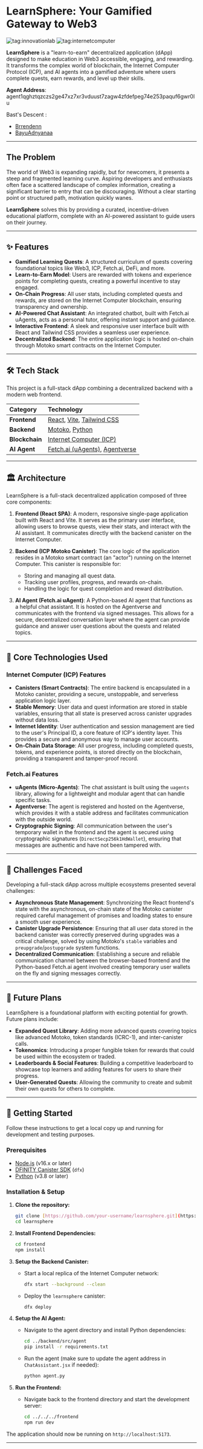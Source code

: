 # LearnSphere: Your Gamified Gateway to Web3

![tag:innovationlab](https://img.shields.io/badge/innovationlab-3D8BD3)
![tag:internetcomputer](https://img.shields.io/badge/internetcomputer-3D8BD3)

**LearnSphere** is a "learn-to-earn" decentralized application (dApp) designed to make education in Web3 accessible, engaging, and rewarding. It transforms the complex world of blockchain, the Internet Computer Protocol (ICP), and AI agents into a gamified adventure where users complete quests, earn rewards, and level up their skills.

**Agent Address**: 
agent1qghztqzczs2ge47xz7xr3vduust7zagw4zfdefpeg74e253paquf6gwr0lu

Bast's Descent :
- [Brrendenn](https://github.com/Brrendenn)
- [BayuAdnyanaa](https://github.com/BayuAdnyanaa)

---

## The Problem

The world of Web3 is expanding rapidly, but for newcomers, it presents a steep and fragmented learning curve. Aspiring developers and enthusiasts often face a scattered landscape of complex information, creating a significant barrier to entry that can be discouraging. Without a clear starting point or structured path, motivation quickly wanes.

**LearnSphere** solves this by providing a curated, incentive-driven educational platform, complete with an AI-powered assistant to guide users on their journey.

---

## ✨ Features

- **Gamified Learning Quests**: A structured curriculum of quests covering foundational topics like Web3, ICP, Fetch.ai, DeFi, and more.
- **Learn-to-Earn Model**: Users are rewarded with tokens and experience points for completing quests, creating a powerful incentive to stay engaged.
- **On-Chain Progress**: All user stats, including completed quests and rewards, are stored on the Internet Computer blockchain, ensuring transparency and ownership.
- **AI-Powered Chat Assistant**: An integrated chatbot, built with Fetch.ai uAgents, acts as a personal tutor, offering instant support and guidance.
- **Interactive Frontend**: A sleek and responsive user interface built with React and Tailwind CSS provides a seamless user experience.
- **Decentralized Backend**: The entire application logic is hosted on-chain through Motoko smart contracts on the Internet Computer.

---

## 🛠️ Tech Stack

This project is a full-stack dApp combining a decentralized backend with a modern web frontend.

| Category      | Technology                                                                                                  |
| :------------ | :---------------------------------------------------------------------------------------------------------- |
| **Frontend** | [React](https://reactjs.org/), [Vite](https://vitejs.dev/), [Tailwind CSS](https://tailwindcss.com/)           |
| **Backend** | [Motoko](https://internetcomputer.org/docs/current/motoko/main/motoko), [Python](https://www.python.org/)     |
| **Blockchain**| [Internet Computer (ICP)](https://internetcomputer.org/)                                                      |
| **AI Agent** | [Fetch.ai (uAgents)](https://fetch.ai/), [Agentverse](https://agentverse.ai/)                                 |

---

## 🏛️ Architecture

LearnSphere is a full-stack decentralized application composed of three core components:

1.  **Frontend (React SPA)**: A modern, responsive single-page application built with React and Vite. It serves as the primary user interface, allowing users to browse quests, view their stats, and interact with the AI assistant. It communicates directly with the backend canister on the Internet Computer.

2.  **Backend (ICP Motoko Canister)**: The core logic of the application resides in a Motoko smart contract (an "actor") running on the Internet Computer. This canister is responsible for:
    - Storing and managing all quest data.
    - Tracking user profiles, progress, and rewards on-chain.
    - Handling the logic for quest completion and reward distribution.

3.  **AI Agent (Fetch.ai uAgent)**: A Python-based AI agent that functions as a helpful chat assistant. It is hosted on the Agentverse and communicates with the frontend via signed messages. This allows for a secure, decentralized conversation layer where the agent can provide guidance and answer user questions about the quests and related topics.

---

## 🔬 Core Technologies Used

### Internet Computer (ICP) Features

-   **Canisters (Smart Contracts)**: The entire backend is encapsulated in a Motoko canister, providing a secure, unstoppable, and serverless application logic layer.
-   **Stable Memory**: User data and quest information are stored in stable variables, ensuring that all state is preserved across canister upgrades without data loss.
-   **Internet Identity**: User authentication and session management are tied to the user's Principal ID, a core feature of ICP's identity layer. This provides a secure and anonymous way to manage user accounts.
-   **On-Chain Data Storage**: All user progress, including completed quests, tokens, and experience points, is stored directly on the blockchain, providing a transparent and tamper-proof record.

### Fetch.ai Features

-   **uAgents (Micro-Agents)**: The chat assistant is built using the `uagents` library, allowing for a lightweight and modular agent that can handle specific tasks.
-   **Agentverse**: The agent is registered and hosted on the Agentverse, which provides it with a stable address and facilitates communication with the outside world.
-   **Cryptographic Signing**: All communication between the user's temporary wallet in the frontend and the agent is secured using cryptographic signatures (`DirectSecp256k1HdWallet`), ensuring that messages are authentic and have not been tampered with.

---

## 🧗 Challenges Faced

Developing a full-stack dApp across multiple ecosystems presented several challenges:

-   **Asynchronous State Management**: Synchronizing the React frontend's state with the asynchronous, on-chain state of the Motoko canister required careful management of promises and loading states to ensure a smooth user experience.
-   **Canister Upgrade Persistence**: Ensuring that all user data stored in the backend canister was correctly preserved during upgrades was a critical challenge, solved by using Motoko's `stable` variables and `preupgrade`/`postupgrade` system functions.
-   **Decentralized Communication**: Establishing a secure and reliable communication channel between the browser-based frontend and the Python-based Fetch.ai agent involved creating temporary user wallets on the fly and signing messages correctly.

---

## 🚀 Future Plans

LearnSphere is a foundational platform with exciting potential for growth. Future plans include:

-   **Expanded Quest Library**: Adding more advanced quests covering topics like advanced Motoko, token standards (ICRC-1), and inter-canister calls.
-   **Tokenomics**: Introducing a proper fungible token for rewards that could be used within the ecosystem or traded.
-   **Leaderboards & Social Features**: Building a competitive leaderboard to showcase top learners and adding features for users to share their progress.
-   **User-Generated Quests**: Allowing the community to create and submit their own quests for others to complete.

---

## 🚀 Getting Started

Follow these instructions to get a local copy up and running for development and testing purposes.

### Prerequisites

- [Node.js](https://nodejs.org/) (v16.x or later)
- [DFINITY Canister SDK](https://internetcomputer.org/docs/current/developer-docs/setup/install/) (`dfx`)
- [Python](https://www.python.org/downloads/) (v3.8 or later)

### Installation & Setup

1.  **Clone the repository:**
    ```sh
    git clone [https://github.com/your-username/learnsphere.git](https://github.com/your-username/learnsphere.git)
    cd learnsphere
    ```

2.  **Install Frontend Dependencies:**
    ```sh
    cd frontend
    npm install
    ```

3.  **Setup the Backend Canister:**
    - Start a local replica of the Internet Computer network:
        ```sh
        dfx start --background --clean
        ```
    - Deploy the `learnsphere` canister:
        ```sh
        dfx deploy
        ```

4.  **Setup the AI Agent:**
    - Navigate to the agent directory and install Python dependencies:
        ```sh
        cd ../backend/src/agent
        pip install -r requirements.txt
        ```
    - Run the agent (make sure to update the agent address in `ChatAssistant.jsx` if needed):
        ```sh
        python agent.py
        ```

5.  **Run the Frontend:**
    - Navigate back to the frontend directory and start the development server:
        ```sh
        cd ../../../frontend
        npm run dev
        ```

The application should now be running on `http://localhost:5173`.

---
